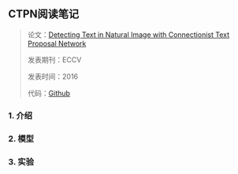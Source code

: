 ## CTPN阅读笔记

> 论文：[Detecting Text in Natural Image with Connectionist Text Proposal Network](https://arxiv.org/abs/1609.03605)
>
> 发表期刊：ECCV
>
> 发表时间：2016
>
> 代码：[Github](https://github.com/eragonruan/text-detection-ctpn)

### 1. 介绍

### 2. 模型

### 3. 实验



